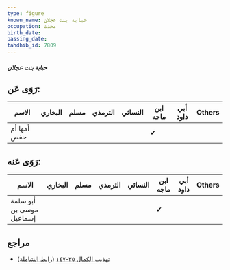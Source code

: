 ```yaml
---
type: figure
known_name: حبابة بنت عجلان
occupation: محدث
birth_date:
passing_date:
tahdhib_id: 7809
---
```

##### حبابة بنت عجلان

## رَوَى عَن:
| الاسم       | البخاري | مسلم | الترمذي | النسائي | ابن ماجه | أبي داود | Others |
| ----------- | ------- | ---- | ------- | ------- | -------- | -------- | ------ |
| أمها أم حفص |         |      |         |         | ✔        |          |        |
## رَوَى عَنه:
| الاسم                    | البخاري | مسلم | الترمذي | النسائي | ابن ماجه | أبي داود | Others |
| ------------------------ | ------- | ---- | ------- | ------- | -------- | -------- | ------ |
| أبو سلمة موسى بن إسماعيل |         |      |         |         | ✔        |          |        |
## مراجع
- [تهذيب الكمال ٣٥-١٤٧](obsidian://open?vault=Tahdhib-al-Kamal&file=Figures/٧٨٠٩-حبابة%20بنت%20عجلان) ([رابط الشاملة](https://shamela.ws/book/3722/18746))